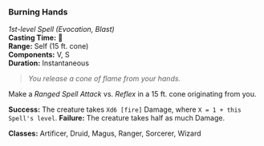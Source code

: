 ### Burning Hands  
*1st-level Spell (Evocation, Blast)*  
**Casting Time:** 🔷  
**Range:** Self (15 ft. cone)  
**Components:** V, S  
**Duration:** Instantaneous  

> *You release a cone of flame from your hands.*

Make a *Ranged Spell Attack* vs. *Reflex* in a 15 ft. cone originating from you.

**Success:** The creature takes `Xd6 [fire]` Damage, where `X = 1 + this Spell's level`.
**Failure:** The creature takes half as much Damage.

**Classes:** Artificer, Druid, Magus, Ranger, Sorcerer, Wizard
